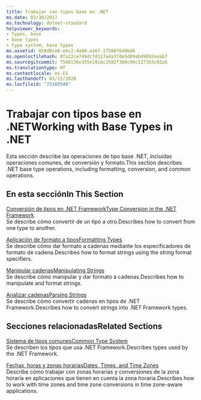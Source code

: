 ```yaml
---
title: Trabajar con tipos base en .NET
ms.date: 03/30/2017
ms.technology: dotnet-standard
helpviewer_keywords:
- types, base
- base types
- type system, base types
ms.assetid: 028d0ce8-ebc2-4a88-a16f-17508f6d0bd6
ms.openlocfilehash: 8fa22ce749dc7d117a4a37de5d09abd9892eeab7
ms.sourcegitcommit: 7588136e355e10cbc2582f389c90c127363c02a5
ms.translationtype: HT
ms.contentlocale: es-ES
ms.lasthandoff: 03/15/2020
ms.locfileid: "73103546"
---
```

# <a name="working-with-base-types-in-net"></a><span data-ttu-id="e566d-102">Trabajar con tipos base en .NET</span><span class="sxs-lookup"><span data-stu-id="e566d-102">Working with Base Types in .NET</span></span>
<span data-ttu-id="e566d-103">Esta sección describe las operaciones de tipo base .NET, incluidas operaciones comunes, de conversión y formato.</span><span class="sxs-lookup"><span data-stu-id="e566d-103">This section describes .NET base type operations, including formatting, conversion, and common operations.</span></span>  
  
## <a name="in-this-section"></a><span data-ttu-id="e566d-104">En esta sección</span><span class="sxs-lookup"><span data-stu-id="e566d-104">In This Section</span></span>  
 [<span data-ttu-id="e566d-105">Conversión de tipos en .NET Framework</span><span class="sxs-lookup"><span data-stu-id="e566d-105">Type Conversion in the .NET Framework</span></span>](../../../docs/standard/base-types/type-conversion.md)  
 <span data-ttu-id="e566d-106">Se describe cómo convertir de un tipo a otro.</span><span class="sxs-lookup"><span data-stu-id="e566d-106">Describes how to convert from one type to another.</span></span>  
  
 [<span data-ttu-id="e566d-107">Aplicación de formato a tipos</span><span class="sxs-lookup"><span data-stu-id="e566d-107">Formatting Types</span></span>](../../../docs/standard/base-types/formatting-types.md)  
 <span data-ttu-id="e566d-108">Se describe cómo dar formato a cadenas mediante los especificadores de formato de cadena.</span><span class="sxs-lookup"><span data-stu-id="e566d-108">Describes how to format strings using the string format specifiers.</span></span>  
  
 [<span data-ttu-id="e566d-109">Manipular cadenas</span><span class="sxs-lookup"><span data-stu-id="e566d-109">Manipulating Strings</span></span>](../../../docs/standard/base-types/manipulating-strings.md)  
 <span data-ttu-id="e566d-110">Se describe cómo manipular y dar formato a cadenas.</span><span class="sxs-lookup"><span data-stu-id="e566d-110">Describes how to manipulate and format strings.</span></span>  
  
 [<span data-ttu-id="e566d-111">Analizar cadenas</span><span class="sxs-lookup"><span data-stu-id="e566d-111">Parsing Strings</span></span>](../../../docs/standard/base-types/parsing-strings.md)  
 <span data-ttu-id="e566d-112">Se describe cómo convertir cadenas en tipos de .NET Framework.</span><span class="sxs-lookup"><span data-stu-id="e566d-112">Describes how to convert strings into .NET Framework types.</span></span>  
  
## <a name="related-sections"></a><span data-ttu-id="e566d-113">Secciones relacionadas</span><span class="sxs-lookup"><span data-stu-id="e566d-113">Related Sections</span></span>  
 [<span data-ttu-id="e566d-114">Sistema de tipos comunes</span><span class="sxs-lookup"><span data-stu-id="e566d-114">Common Type System</span></span>](../../../docs/standard/base-types/common-type-system.md)  
 <span data-ttu-id="e566d-115">Se describen los tipos que usa .NET Framework.</span><span class="sxs-lookup"><span data-stu-id="e566d-115">Describes types used by the .NET Framework.</span></span>  
  
 [<span data-ttu-id="e566d-116">Fechas, horas y zonas horarias</span><span class="sxs-lookup"><span data-stu-id="e566d-116">Dates, Times, and Time Zones</span></span>](../../../docs/standard/datetime/index.md)  
 <span data-ttu-id="e566d-117">Describe cómo trabajar con zonas horarias y conversiones de la zona horaria en aplicaciones que tienen en cuenta la zona horaria.</span><span class="sxs-lookup"><span data-stu-id="e566d-117">Describes how to work with time zones and time zone conversions in time zone-aware applications.</span></span>
